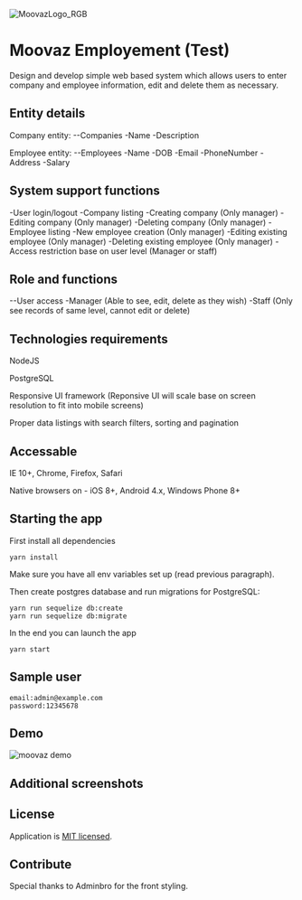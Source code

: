 ![MoovazLogo_RGB](https://user-images.githubusercontent.com/42229194/92333200-fe9e0a00-f0ad-11ea-810e-c2c99a31f738.png)

# Moovaz Employement (Test)

Design and develop simple web based system which allows users to enter company and employee information, edit and delete them as necessary.

## Entity details

Company entity:
--Companies
  -Name
  -Description

Employee entity:
--Employees
  -Name
  -DOB
  -Email
  -PhoneNumber
  -Address
  -Salary

## System support functions

-User login/logout
-Company listing
-Creating company (Only manager)
-Editing company (Only manager)
-Deleting company (Only manager)
-Employee listing
-New employee creation (Only manager)
-Editing existing employee (Only manager)
-Deleting existing employee (Only manager)
-Access restriction base on user level (Manager or staff)

## Role and functions

--User access
 -Manager (Able to see, edit, delete as they wish)
 -Staff (Only see records of same level, cannot edit or delete)

## Technologies requirements

NodeJS 

PostgreSQL

Responsive UI framework (Reponsive UI will scale base on screen resolution to fit into mobile screens)

Proper data listings with search filters, sorting and pagination

## Accessable

IE 10+, Chrome, Firefox, Safari

Native browsers on - iOS 8+, Android 4.x, Windows Phone 8+

## Starting the app

First install all dependencies

```
yarn install
```

Make sure you have all env variables set up (read previous paragraph).

Then create postgres database and run migrations for PostgreSQL:

```
yarn run sequelize db:create
yarn run sequelize db:migrate
```

In the end you can launch the app

```
yarn start
```

## Sample user

```
email:admin@example.com
password:12345678
```

## Demo

![moovaz demo](https://user-images.githubusercontent.com/42229194/92333777-49218580-f0b2-11ea-904a-a0f5b511eae1.gif)

## Additional screenshots



## License

Application is [MIT licensed](./LICENSE).

## Contribute

Special thanks to Adminbro for the front styling.
